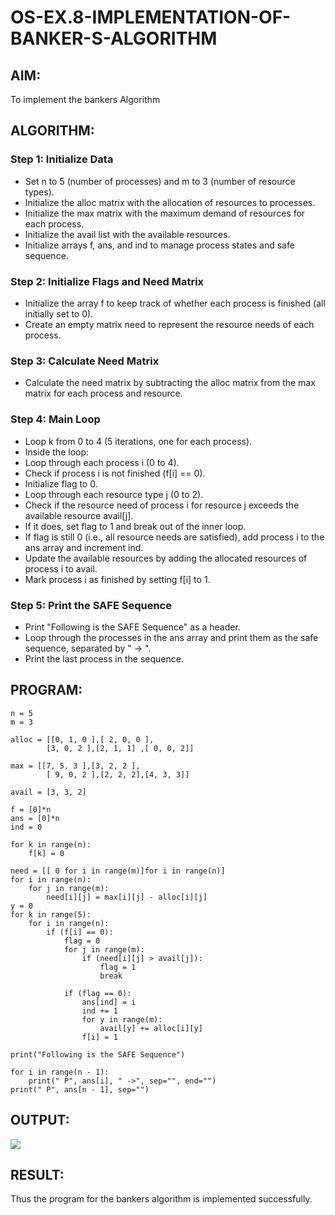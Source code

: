 
# OS-EX.8-IMPLEMENTATION-OF-BANKER-S-ALGORITHM

## AIM:
To implement the bankers Algorithm 
## ALGORITHM:
### Step 1: Initialize Data
* Set n to 5 (number of processes) and m to 3 (number of resource types).
* Initialize the alloc matrix with the allocation of resources to processes.
* Initialize the max matrix with the maximum demand of resources for each process.
* Initialize the avail list with the available resources.
* Initialize arrays f, ans, and ind to manage process states and safe sequence.
### Step 2: Initialize Flags and Need Matrix
* Initialize the array f to keep track of whether each process is finished (all initially set to 0).
* Create an empty matrix need to represent the resource needs of each process.
### Step 3: Calculate Need Matrix
* Calculate the need matrix by subtracting the alloc matrix from the max matrix for each process and resource.
### Step 4: Main Loop
* Loop k from 0 to 4 (5 iterations, one for each process).
* Inside the loop:
* Loop through each process i (0 to 4).
* Check if process i is not finished (f[i] == 0).
* Initialize flag to 0.
* Loop through each resource type j (0 to 2).
* Check if the resource need of process i for resource j exceeds the available resource avail[j].
* If it does, set flag to 1 and break out of the inner loop.
* If flag is still 0 (i.e., all resource needs are satisfied), add process i to the ans array and increment ind.
* Update the available resources by adding the allocated resources of process i to avail.
* Mark process i as finished by setting f[i] to 1.
### Step 5: Print the SAFE Sequence
* Print "Following is the SAFE Sequence" as a header.
* Loop through the processes in the ans array and print them as the safe sequence, separated by " -> ".
* Print the last process in the sequence.
## PROGRAM:
```
n = 5
m = 3

alloc = [[0, 1, 0 ],[ 2, 0, 0 ],
        [3, 0, 2 ],[2, 1, 1] ,[ 0, 0, 2]]

max = [[7, 5, 3 ],[3, 2, 2 ],
        [ 9, 0, 2 ],[2, 2, 2],[4, 3, 3]]

avail = [3, 3, 2]

f = [0]*n
ans = [0]*n
ind = 0

for k in range(n):
    f[k] = 0

need = [[ 0 for i in range(m)]for i in range(n)]
for i in range(n):
    for j in range(m):
        need[i][j] = max[i][j] - alloc[i][j]
y = 0
for k in range(5):
    for i in range(n):
        if (f[i] == 0):
            flag = 0
            for j in range(m):
                if (need[i][j] > avail[j]):
                    flag = 1
                    break

            if (flag == 0):
                ans[ind] = i
                ind += 1
                for y in range(m):
                    avail[y] += alloc[i][y]
                f[i] = 1

print("Following is the SAFE Sequence")

for i in range(n - 1):
    print(" P", ans[i], " ->", sep="", end="")
print(" P", ans[n - 1], sep="")

```
## OUTPUT:
![](1.png)
## RESULT:
Thus the program for the bankers algorithm is implemented successfully.
 
